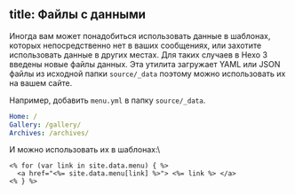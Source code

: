 title: Файлы с данными
---
Иногда вам может понадобиться использовать данные в шаблонах, которых непосредственно нет в ваших сообщениях, или захотите использовать данные в других местах. Для таких случаев в Hexo 3 введены новые файлы данных. Эта утилита загружает YAML или JSON файлы из исходной папки `source/_data` поэтому можно использовать их на вашем сайте.

Например, добавить `menu.yml` в папку `source/_data`.

``` yaml
Home: /
Gallery: /gallery/
Archives: /archives/
```

И можно использовать их в шаблонах:\

```
<% for (var link in site.data.menu) { %>
  <a href="<%= site.data.menu[link] %>"> <%= link %> </a>
<% } %>
```
